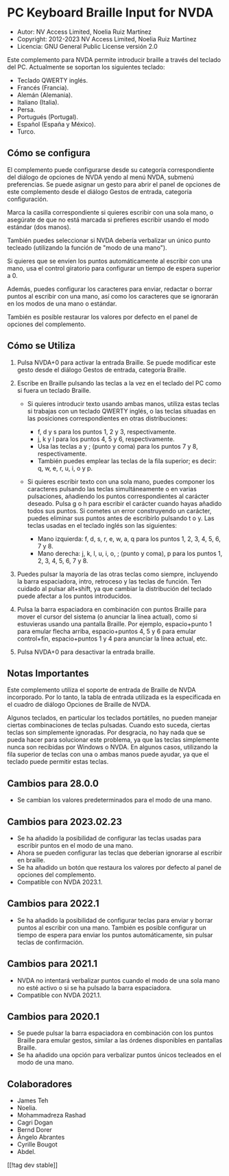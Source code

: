 # PC Keyboard Braille Input for NVDA #

* Autor: NV Access Limited, Noelia Ruiz Martínez
* Copyright: 2012-2023 NV Access Limited, Noelia Ruiz Martínez
* Licencia: GNU General Public License versión 2.0

Este complemento para NVDA permite introducir braille a través del teclado
del PC.  Actualmente se soportan los siguientes teclado:

* Teclado QWERTY inglés.
* Francés (Francia).
* Alemán (Alemania).
* Italiano (Italia).
* Persa.
* Portugués (Portugal).
* Español (España y México).
* Turco.

## Cómo se configura

El complemento puede configurarse desde su categoría correspondiente del
diálogo de opciones de NVDA yendo al menú NVDA, submenú preferencias. Se
puede asignar un gesto para abrir el panel de opciones de este complemento
desde el diálogo Gestos de entrada, categoría configuración.

Marca la casilla correspondiente si quieres escribir con una sola mano, o
asegúrate de que no está marcada si prefieres escribir usando el modo
estándar (dos manos).

También puedes seleccionar si NVDA debería verbalizar un único punto
tecleado (utilizando la función de "modo de una mano").

Si quieres que se envíen los puntos automáticamente al escribir con una
mano, usa el control giratorio para configurar un tiempo de espera superior
a 0.

Además, puedes configurar los caracteres para enviar, redactar o borrar
puntos al escribir con una mano, así como los caracteres que se ignorarán en
los modos de una mano o estándar.

También es posible restaurar los valores por defecto en el panel de opciones
del complemento.

## Cómo se Utiliza

1. Pulsa NVDA+0 para activar la entrada Braille. Se puede modificar este
   gesto desde el diálogo Gestos de entrada, categoría Braille.
2. Escribe en Braille pulsando las teclas a la vez en el teclado del PC como
   si fuera un teclado Braille.

	* Si quieres introducir texto usando ambas manos, utiliza estas teclas si
	  trabajas con un teclado QWERTY inglés, o las teclas situadas en las
	  posiciones correspondientes en otras distribuciones:

		* f, d y s para los puntos 1, 2 y 3, respectivamente.
		* j, k y l para los puntos 4, 5 y 6, respectivamente.
		* Usa las teclas a y ; (punto y coma) para los puntos 7 y 8,
		  respectivamente.
		* También puedes emplear las teclas de la fila superior; es decir: q, w,
		  e, r, u, i, o y p.

	* Si quieres escribir texto con una sola mano, puedes componer los
	  caracteres pulsando las teclas simultáneamente o en varias pulsaciones,
	  añadiendo los puntos correspondientes al carácter deseado. Pulsa g o h
	  para escribir el carácter cuando hayas añadido todos sus puntos. Si
	  cometes un error construyendo un carácter, puedes eliminar sus puntos
	  antes de escribirlo pulsando t o y. Las teclas usadas en el teclado
	  inglés son las siguientes:

		* Mano izquierda: f, d, s, r, e, w, a, q para los puntos 1, 2, 3, 4, 5, 6,
		  7 y 8.
		* Mano derecha: j, k, l, u, i, o, ; (punto y coma), p para los puntos 1,
		  2, 3, 4, 5, 6, 7 y 8.

3. Puedes pulsar la mayoría de las otras teclas como siempre, incluyendo la
   barra espaciadora, intro, retroceso y las teclas de función. Ten cuidado
   al pulsar alt+shift, ya que cambiar la distribución del teclado puede
   afectar a los puntos introducidos.
4. Pulsa la barra espaciadora en combinación con puntos Braille para mover
   el cursor del sistema (o anunciar la línea actual), como si estuvieras
   usando una pantalla Braille. Por ejemplo, espacio+punto 1 para emular
   flecha arriba, espacio+puntos 4, 5 y 6 para emular control+fin,
   espacio+puntos 1 y 4 para anunciar la línea actual, etc.
5. Pulsa NVDA+0 para desactivar la entrada braille.

## Notas Importantes

Este complemento utiliza el soporte de entrada de Braille de NVDA
incorporado.  Por lo tanto, la tabla de entrada utilizada es la especificada
en el cuadro de diálogo Opciones de Braille de NVDA.

Algunos teclados, en particular los teclados portátiles, no pueden manejar
ciertas combinaciones de teclas pulsadas.  Cuando esto suceda, ciertas
teclas son simplemente ignoradas.  Por desgracia, no hay nada que se pueda
hacer para solucionar este problema, ya que las teclas simplemente nunca son
recibidas por Windows o NVDA.  En algunos casos, utilizando la fila superior
de teclas con una o ambas manos puede ayudar, ya que el teclado puede
permitir estas teclas.


## Cambios para 28.0.0

* Se cambian los valores predeterminados para el modo de una mano.

## Cambios para 2023.02.23

* Se ha añadido la posibilidad de configurar las teclas usadas para escribir
  puntos en el modo de una mano.
* Ahora se pueden configurar las teclas que deberían ignorarse al escribir
  en braille.
* Se ha añadido un botón que restaura los valores por defecto al panel de
  opciones del complemento.
* Compatible con NVDA 2023.1.

## Cambios para 2022.1

* Se ha añadido la posibilidad de configurar teclas para enviar y borrar
  puntos al escribir con una mano. También es posible configurar un tiempo
  de espera para enviar los puntos automáticamente, sin pulsar teclas de
  confirmación.

## Cambios para 2021.1

* NVDA no intentará verbalizar puntos cuando el modo de una sola mano no
  esté activo o si se ha pulsado la barra espaciadora.
* Compatible con NVDA 2021.1.

## Cambios para 2020.1

* Se puede pulsar la barra espaciadora en combinación con los puntos Braille
  para emular gestos, similar a las órdenes disponibles en pantallas
  Braille.
* Se ha añadido una opción para verbalizar puntos únicos tecleados en el
  modo de una mano.

## Colaboradores

* James Teh
* Noelia.
* Mohammadreza Rashad
* Cagri Dogan
* Bernd Dorer
* Ângelo Abrantes
* Cyrille Bougot
* Abdel.

[[!tag dev stable]]
